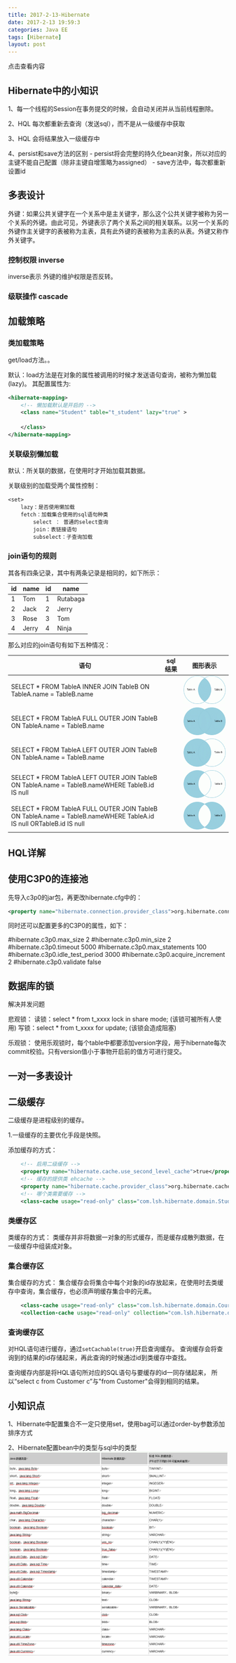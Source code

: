 ```yaml
---
title: 2017-2-13-Hibernate
date: 2017-2-13 19:59:3 
categories: Java EE
tags: [Hibernate]
layout: post
---
```


点击查看内容

<!-- more -->


## Hibernate中的小知识

1、每一个线程的Session在事务提交的时候，会自动关闭并从当前线程删除。


2、HQL 每次都重新去查询（发送sql），而不是从一级缓存中获取

3、HQL 会将结果放入一级缓存中

4、persist和save方法的区别
	- persist将会完整的持久化bean对象，所以对应的主键不能自己配置（除非主键自增策略为assigned）
	- save方法中，每次都重新设置id


## 多表设计

外键：如果公共关键字在一个关系中是主关键字，那么这个公共关键字被称为另一个关系的外键。由此可见，外键表示了两个关系之间的相关联系。以另一个关系的外键作主关键字的表被称为主表，具有此外键的表被称为主表的从表。外键又称作外关键字。

### 控制权限 inverse

inverse表示 外键的维护权限是否反转。


### 级联操作 cascade


## 加载策略

### 类加载策略

get/load方法。。

默认：load方法是在对象的属性被调用的时候才发送语句查询，被称为懒加载(lazy)。
其配置属性为:

``` xml
<hibernate-mapping>
	<!-- 懒加载默认是开启的 -->
	<class name="Student" table="t_student" lazy="true" >
	
	</class>
</hibernate-mapping>
```

### 关联级别懒加载

默认：所关联的数据，在使用时才开始加载其数据。

关联级别的加载受两个属性控制：

	<set>
		lazy：是否使用懒加载
		fetch：加载集合使用的sql语句种类
			select ： 普通的select查询
			join：表链接语句
			subselect：子查询加载

### join语句的规则

其各有四条记录，其中有两条记录是相同的，如下所示：

|id| name|  id|  name|
|---|---|---|----|
|1|Tom| 1|Rutabaga|
|2|Jack| 2|Jerry|
|3|Rose| 3|Tom|
|4|Jerry |4|Ninja|

那么对应的join语句有如下五种情况：

| 语句 | sql结果 |图形表示|
|---|---|---|
|SELECT * FROM TableA INNER JOIN TableB ON TableA.name = TableB.name|| ![inner_join][1]|
|SELECT * FROM TableA FULL OUTER JOIN TableB ON TableA.name = TableB.name|| ![full_outer_join][2]|
|SELECT * FROM TableA LEFT OUTER JOIN TableB ON TableA.name = TableB.name|| ![left_outer_join][3]|
|SELECT * FROM TableA LEFT OUTER JOIN TableB ON TableA.name = TableB.nameWHERE TableB.id IS null|| ![left_outer_isnull][4]|
|SELECT * FROM TableA FULL OUTER JOIN TableB ON TableA.name = TableB.nameWHERE TableA.id IS null ORTableB.id IS null||![full_join_isnull][5]|


## HQL详解


## 使用C3P0的连接池
先导入c3p0的jar包，再更改hibernate.cfg中的：
``` xml
<property name="hibernate.connection.provider_class">org.hibernate.connection.C3P0ConnectionProvider</property>
```

同时还可以配置更多的C3P0的属性，如下：

#hibernate.c3p0.max_size 2
#hibernate.c3p0.min_size 2
#hibernate.c3p0.timeout 5000
#hibernate.c3p0.max_statements 100
#hibernate.c3p0.idle_test_period 3000
#hibernate.c3p0.acquire_increment 2
#hibernate.c3p0.validate false


## 数据库的锁

解决并发问题

悲观锁：
	读锁：select * from t_xxxx lock in share mode; (该锁可被所有人使用)
	写锁：select * from t_xxxx for update; (该锁会造成阻塞)

乐观锁：
	使用乐观锁时，每个table中都要添加version字段，用于hibernate每次commit校验。只有version值小于事物开启前的值方可进行提交。

## 一对一多表设计


## 二级缓存
二级缓存是进程级别的缓存。

1.一级缓存的主要优化手段是快照。

添加缓存的方式：
``` xml
	<!-- 启用二级缓存 -->
	<property name="hibernate.cache.use_second_level_cache">true</property>
	<!-- 缓存的提供类 ehcache -->
	<property name="hibernate.cache.provider_class">org.hibernate.cache.EhCacheProvider</property>
	<!-- 哪个类需要缓存 -->
	<class-cache usage="read-only" class="com.lsh.hibernate.domain.Student"/>
```

### 类缓存区

类缓存的方式：
类缓存并非将数据一对象的形式缓存，而是缓存成散列数据，在一级缓存中组装成对象。

### 集合缓存区

集合缓存的方式：
集合缓存会将集合中每个对象的id存放起来，在使用时去类缓存中查询，集合缓存，也必须声明缓存集合中的元素。

``` xml
	<class-cache usage="read-only" class="com.lsh.hibernate.domain.Course"/>
	<collection-cache usage="read-only" collection="com.lsh.hibernate.domain.Student.courses"/>
```

### 查询缓存区

对HQL语句进行缓存，通过`setCachable(true)`开启查询缓存。
查询缓存会将查询到的结果的id存储起来，再此查询的时候通过id到类缓存中查找。

查询缓存内部是将HQL语句所对应的SQL语句与要缓存的id一同存储起来，
所以“select c from Customer c”与"from Customer"会得到相同的结果。


## 小知识点

1、Hibernate中配置集合不一定只使用set，使用bag可以通过order-by参数添加排序方式
<bag name="replies" cascade="save-update" order-by="id asc">
			<key column="tid"></key>
			<one-to-many class="Reply" />
</bag>

2、Hibernate配置bean中的类型与sql中的类型
![类型对应][6]

  [1]: /img/2017-2-13-Hibernate/inner_join.png "inner_join.png"
  [2]: /img/2017-2-13-Hibernate/full_outer_join.png "full_outer_join.png"
  [3]: /img/2017-2-13-Hibernate/left_outer_join.png "left_outer_join.png"
  [4]: /img/2017-2-13-Hibernate/left_outer_isnull.png "left_outer_isnull.png"
  [5]: /img/2017-2-13-Hibernate/full_join_isnull.png "full_join_isnull.png"
  [6]: /img/2017-2-13-Hibernate/hibernate中属性的对应参数.png "hibernate中属性的对应参数.png"